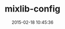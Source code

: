 ---
layout: post
title:  "mixlib-config"
repo:   "opscode/mixlib-config"
date:   2015-02-18 10:45:36
gemurl: http://www.opscode.com
---